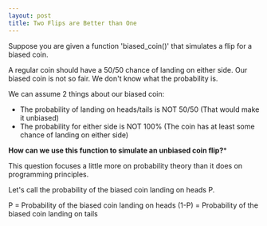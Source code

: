```yaml
---
layout: post
title: Two Flips are Better than One
---
```


Suppose you are given a function 'biased_coin()' that simulates a flip for a biased coin.

A regular coin should have a 50/50 chance of landing on either side. 
Our biased coin is not so fair. We don't know what the probability is.

We can assume 2 things about our biased coin:
  - The probability of landing on heads/tails is NOT 50/50 (That would make it unbiased)
  - The probability for either side is NOT 100% (The coin has at least some chance of landing on either side)


**How can we use this function to simulate an unbiased coin flip?***

This question focuses a little more on probability theory than it does on programming principles.

Let's call the probability of the biased coin landing on heads P.

P = Probability of the biased coin landing on heads
(1-P) = Probability of the biased coin landing on tails

